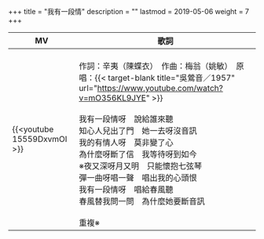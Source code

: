 +++
title = "我有一段情"
description = ""
lastmod = 2019-05-06
weight = 7
+++

MV  | 歌詞  
--------------|-------
{{<youtube 15559DxvmOI >}}|<br/>作詞：辛夷（陳蝶衣）　作曲：梅翁（姚敏）　原唱：{{< target-blank title="吳鶯音／1957" url="https://www.youtube.com/watch?v=mO356KL9JYE" >}}<br/><br/>我有一段情呀　說給誰來聽<br/>知心人兒出了門　她一去呀沒音訊<br/>我的有情人呀　莫非變了心<br/>為什麼呀斷了信　我等待呀到如今<br/>※夜又深呀月又明　只能懷抱七弦琴<br/>彈一曲呀唱一聲　唱出我的心頭恨<br/>我有一段情呀　唱給春風聽<br/>春風替我問一問　為什麼她要斷音訊<br/><br/>重複※
